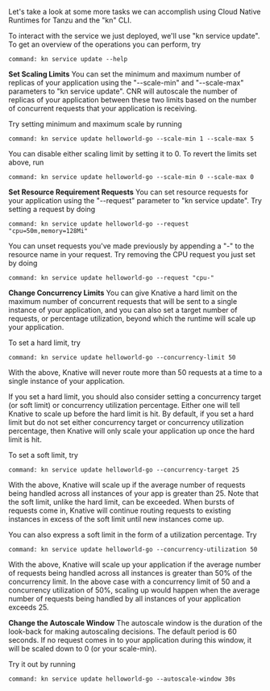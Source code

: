 Let's take a look at some more tasks we can accomplish using Cloud Native Runtimes for Tanzu and the "kn" CLI.

To interact with the service we just deployed, we'll use "kn service update". To get an overview of the operations you can perform, try 
```terminal:execute
command: kn service update --help
```

**Set Scaling Limits**
You can set the minimum and maximum number of replicas of your application using the "--scale-min" and "--scale-max" parameters to "kn service update". CNR will autoscale the number of replicas of your application between these two limits based on the number of concurrent requests that your application is receiving.

Try setting minimum and maximum scale by running
```terminal:execute
command: kn service update helloworld-go --scale-min 1 --scale-max 5
```

You can disable either scaling limit by setting it to 0. To revert the limits set above, run
```terminal:execute
command: kn service update helloworld-go --scale-min 0 --scale-max 0
```

**Set Resource Requirement Requests**
You can set resource requests for your application using the "--request" parameter to "kn service update". Try setting a request by doing
```terminal:execute
command: kn service update helloworld-go --request "cpu=50m,memory=128Mi"
```

You can unset requests you've made previously by appending a "-" to the resource name in your request. Try removing the CPU request you just set by doing
```terminal:execute
command: kn service update helloworld-go --request "cpu-"
```

**Change Concurrency Limits**
You can give Knative a hard limit on the maximum number of concurrent requests that will be sent to a single instance of your application, and you can also set a target number of requests, or percentage utilization, beyond which the runtime will scale up your application. 

To set a hard limit, try
```terminal:execute
command: kn service update helloworld-go --concurrency-limit 50
```
With the above, Knative will never route more than 50 requests at a time to a single instance of your application. 

If you set a hard limit, you should also consider setting a concurrency target (or soft limit) or concurrency utilization percentage. Either one will tell Knative to scale up before the hard limit is hit. By default, if you set a hard limit but do not set either concurrency target or concurrency utilization percentage, then Knative will only scale your application up once the hard limit is hit.

To set a soft limit, try
```terminal:execute
command: kn service update helloworld-go --concurrency-target 25
```
With the above, Knative will scale up if the average number of requests being handled across all instances of your app is greater than 25. Note that the soft limit, unlike the hard limit, can be exceeded. When bursts of requests come in, Knative will continue routing requests to existing instances in excess of the soft limit until new instances come up.

You can also express a soft limit in the form of a utilization percentage. Try
```terminal:execute
command: kn service update helloworld-go --concurrency-utilization 50
```
With the above, Knative will scale up your application if the average number of requests being handled across all instances is greater than 50% of the concurrency limit. In the above case with a concurrency limit of 50 and a concurrency utilization of 50%, scaling up would happen when the average number of requests being handled by all instances of your application exceeds 25.

**Change the Autoscale Window**
The autoscale window is the duration of the look-back for making autoscaling decisions. The default period is 60 seconds. If no request comes in to your application during this window, it will be scaled down to 0 (or your scale-min). 

Try it out by running
```terminal:execute
command: kn service update helloworld-go --autoscale-window 30s
```
